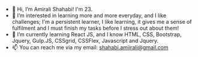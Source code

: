 - 👋 Hi, I’m Amirali Shahabi! I'm 23.
- 👀 I’m interested in learning more and more everyday, and I like challenges; I'm a persistent learner, I like learning, it gives me a sense of fulfilment and I must finish my tasks before I stress out about them!
- 🌱 I’m currently learning React JS, and I know HTML, CSS, Bootstrap, Jquery, Gulp.JS, CSSgrid, CSSFlex, Javascript and Jquery.
- 📫 You can reach me via my email: shahabi.amiirali@gmail.com

<!---
AmiraliSh98Aa/AmiraliSh98Aa is a ✨ special ✨ repository because its `README.md` (this file) appears on your GitHub profile.
You can click the Preview link to take a look at your changes.
--->
